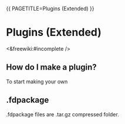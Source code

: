 {{
  PAGETITLE=Plugins (Extended)
}}

# Plugins (Extended)

<&freewiki:#incomplete />

## How do I make a plugin?

To start making your own

## .fdpackage

.fdpackage files are .tar.gz compressed folder.
